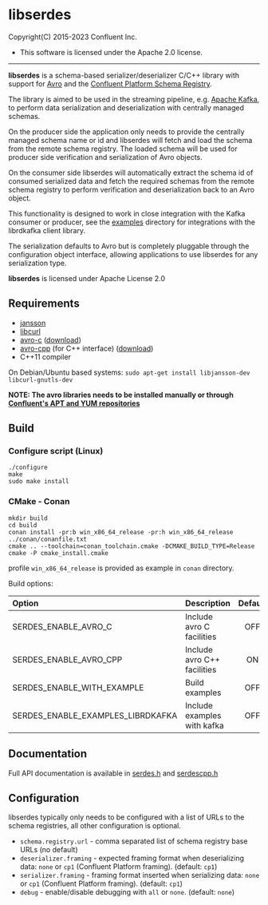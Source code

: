 # libserdes

Copyright(C) 2015-2023 Confluent Inc.

 * This software is licensed under the Apache 2.0 license.
---------------------------------------------------------------------------

**libserdes** is a schema-based serializer/deserializer C/C++ library with
support for [Avro](http://avro.apache.org) and the
[Confluent Platform Schema Registry](https://github.com/confluentinc/schema-registry).

The library is aimed to be used in the streaming pipeline,
e.g. [Apache Kafka](http://kafka.apache.org), to perform data serialization
and deserialization with centrally managed schemas.

On the producer side the application only needs to provide the centrally
managed schema name or id and libserdes will fetch and load the schema from
the remote schema registry. The loaded schema will be used for producer side
verification and serialization of Avro objects.

On the consumer side libserdes will automatically extract the schema id
of consumed serialized data and fetch the required schemas from the
remote schema registry to perform verification and deserialization back
to an Avro object.

This functionality is designed to work in close integration with the
Kafka consumer or producer, see the [examples](examples) directory for
integrations with the librdkafka client library.

The serialization defaults to Avro but is completely pluggable through the
configuration object interface, allowing applications to use libserdes for any
serialization type.

**libserdes** is licensed under Apache License 2.0


## Requirements

 * [jansson](http://www.digip.org/jansson/)
 * [libcurl](http://curl.haxx.se/)
 * [avro-c](http://avro.apache.org/docs/current/api/c/index.html)  ([download](http://apache.mirrors.spacedump.net/avro/stable/c))
 * [avro-cpp](http://avro.apache.org/docs/current/api/cpp/html/index.html) (for C++ interface)  ([download](http://apache.mirrors.spacedump.net/avro/stable/cpp))
 * C++11 compiler


On Debian/Ubuntu based systems:
`sudo apt-get install libjansson-dev libcurl-gnutls-dev`

 **NOTE: The avro libraries needs to be installed manually or through [Confluent's APT and YUM repositories](http://docs.confluent.io/current/installation.html)**

## Build
### Configure script (Linux)

    ./configure
    make
    sudo make install

### CMake - Conan

    mkdir build
    cd build
    conan install -pr:b win_x86_64_release -pr:h win_x86_64_release ../conan/conanfile.txt
    cmake .. --toolchain=conan_toolchain.cmake -DCMAKE_BUILD_TYPE=Release
    cmake -P cmake_install.cmake

profile `win_x86_64_release` is provided as example in `conan` directory.

Build options: 

| Option                            | Description                 | Default |
| :-------------------------------- | :-------------------------- | :-----: |
| SERDES_ENABLE_AVRO_C              | Include avro C facilities   | OFF     |
| SERDES_ENABLE_AVRO_CPP            | Include avro C++ facilities | ON      |
| SERDES_ENABLE_WITH_EXAMPLE        | Build examples              | OFF     |
| SERDES_ENABLE_EXAMPLES_LIBRDKAFKA | Include examples with kafka | OFF     |

## Documentation

Full API documentation is available in [serdes.h](src/serdes.h) and [serdescpp.h](src-cpp/serdescpp.h)

## Configuration

libserdes typically only needs to be configured with a list of URLs
to the schema registries, all other configuration is optional.

 * `schema.registry.url` - comma separated list of schema registry base URLs (no default)
 * `deserializer.framing` - expected framing format when deserializing data: `none` or `cp1` (Confluent Platform framing). (default: `cp1`)
 * `serializer.framing` - framing format inserted when serializing data: `none` or `cp1` (Confluent Platform framing). (default: `cp1`)
 * `debug` - enable/disable debugging with `all` or `none`. (default: `none`)
